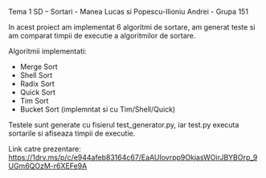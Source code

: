 Tema 1 SD – Sortari - Manea Lucas si Popescu-Ilioniu Andrei - Grupa 151

In acest proiect am implementat 6 algoritmi de sortare, am generat teste si am comparat timpii de executie a algoritmilor de sortare.

Algoritmii implementati:
- Merge Sort
- Shell Sort
- Radix Sort 
- Quick Sort 
- Tim Sort
- Bucket Sort (implemntat si cu Tim/Shell/Quick)

Testele sunt generate cu fisierul test_generator.py, iar test.py executa sortarile si afiseaza timpii de executie.

Link catre prezentare: https://1drv.ms/p/c/e944afeb83164c67/EaAUIovrpp9OkjasWOirJBYBOrp_9UGm6QOzM-r6XEFe9A

